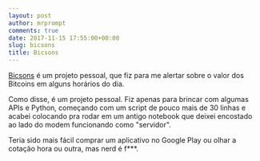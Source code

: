 ```yaml
---
layout: post
author: mrprompt
comments: true
date: 2017-11-15 17:55:00+00:00
slug: bicsons
title: Bicsons
---
```

[Bicsons](https://github.com/mrprompt/bicsons) é um projeto pessoal, que fiz para me alertar sobre o valor dos Bitcoins em alguns horários do dia.

Como disse, é um projeto pessoal. Fiz apenas para brincar com algumas APIs e Python, começando com um script de pouco mais de 30 linhas e acabei colocando pra rodar em um antigo notebook que deixei encostado ao lado do modem funcionando como "servidor".

Teria sido mais fácil comprar um aplicativo no Google Play ou olhar a cotação hora ou outra, mas nerd é f***.